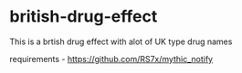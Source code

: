 # british-drug-effect

This is a brtish drug effect with alot of UK type drug names

requirements - https://github.com/RS7x/mythic_notify
